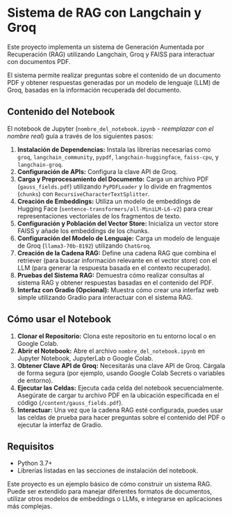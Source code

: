 # Sistema de RAG con Langchain y Groq

Este proyecto implementa un sistema de Generación Aumentada por Recuperación (RAG) utilizando Langchain, Groq y FAISS para interactuar con documentos PDF.

El sistema permite realizar preguntas sobre el contenido de un documento PDF y obtener respuestas generadas por un modelo de lenguaje (LLM) de Groq, basadas en la información recuperada del documento.

## Contenido del Notebook

El notebook de Jupyter (`nombre_del_notebook.ipynb` - *reemplazar con el nombre real*) guía a través de los siguientes pasos:

1.  **Instalación de Dependencias:** Instala las librerías necesarias como `groq`, `langchain_community`, `pypdf`, `langchain-huggingface`, `faiss-cpu`, y `langchain-groq`.
2.  **Configuración de APIs:** Configura la clave API de Groq.
3.  **Carga y Preprocesamiento del Documento:** Carga un archivo PDF (`gauss_fields.pdf`) utilizando `PyPDFLoader` y lo divide en fragmentos (`chunks`) con `RecursiveCharacterTextSplitter`.
4.  **Creación de Embeddings:** Utiliza un modelo de embeddings de Hugging Face (`sentence-transformers/all-MiniLM-L6-v2`) para crear representaciones vectoriales de los fragmentos de texto.
5.  **Configuración y Población del Vector Store:** Inicializa un vector store FAISS y añade los embeddings de los chunks.
6.  **Configuración del Modelo de Lenguaje:** Carga un modelo de lenguaje de Groq (`llama3-70b-8192`) utilizando `ChatGroq`.
7.  **Creación de la Cadena RAG:** Define una cadena RAG que combina el retriever (para buscar información relevante en el vector store) con el LLM (para generar la respuesta basada en el contexto recuperado).
8.  **Pruebas del Sistema RAG:** Demuestra cómo realizar consultas al sistema RAG y obtener respuestas basadas en el contenido del PDF.
9.  **Interfaz con Gradio (Opcional):** Muestra cómo crear una interfaz web simple utilizando Gradio para interactuar con el sistema RAG.

## Cómo usar el Notebook

1.  **Clonar el Repositorio:** Clona este repositorio en tu entorno local o en Google Colab.
2.  **Abrir el Notebook:** Abre el archivo `nombre_del_notebook.ipynb` en Jupyter Notebook, JupyterLab o Google Colab.
3.  **Obtener Clave API de Groq:** Necesitarás una clave API de Groq. Cárgala de forma segura (por ejemplo, usando Google Colab Secrets o variables de entorno).
4.  **Ejecutar las Celdas:** Ejecuta cada celda del notebook secuencialmente. Asegúrate de cargar tu archivo PDF en la ubicación especificada en el código (`/content/gauss_fields.pdf`).
5.  **Interactuar:** Una vez que la cadena RAG esté configurada, puedes usar las celdas de prueba para hacer preguntas sobre el contenido del PDF o ejecutar la interfaz de Gradio.

## Requisitos

*   Python 3.7+
*   Librerías listadas en las secciones de instalación del notebook.

Este proyecto es un ejemplo básico de cómo construir un sistema RAG. Puede ser extendido para manejar diferentes formatos de documentos, utilizar otros modelos de embeddings o LLMs, e integrarse en aplicaciones más complejas.
